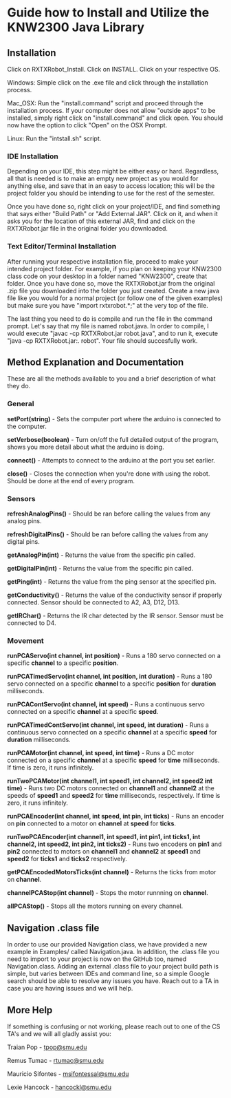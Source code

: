 # Guide how to Install and Utilize the KNW2300 Java Library

## Installation

Click on RXTXRobot_Install. Click on INSTALL. Click on your respective OS.

Windows: Simple click on the .exe file and click through the installation process.

Mac_OSX: Run the "install.command" script and proceed through the installation process. If your computer does not allow "outside apps" to be installed, simply right click on "install.command" and click open. You should now have the option to click "Open" on the OSX Prompt.

Linux: Run the "intstall.sh" script.

### IDE Installation

Depending on your IDE, this step might be either easy or hard. Regardless, all that is needed is to make an empty new project as you would for anything else, and save that in an easy to access location; this will be the project folder you should be intending to use for the rest of the semester.

Once you have done so, right click on your project/IDE, and find something that says either "Build Path" or "Add External JAR". Click on it, and when it asks you for the location of this external JAR, find and click on the RXTXRobot.jar file in the original folder you downloaded. 

### Text Editor/Terminal Installation

After running your respective installation file, proceed to make your intended project folder. For example, if you plan on keeping your KNW2300 class code on your desktop in a folder named "KNW2300", create that folder. Once you have done so, move the RXTXRobot.jar from the original .zip file you downloaded into the folder you just created. Create a new java file like you would for a normal project (or follow one of the given examples) but make sure you have "import rxtxrobot.\*;" at the very top of the file.

The last thing you need to do is compile and run the file in the command prompt. Let's say that my file is named robot.java. In order to compile, I would execute "javac -cp RXTXRobot.jar robot.java", and to run it, execute "java -cp RXTXRobot.jar:. robot". Your file should succesfully work.

## Method Explanation and Documentation

These are all the methods available to you and a brief description of what they do.

### General

**setPort(string)** - Sets the computer port where the arduino is connected to the computer.

**setVerbose(boolean)** - Turn on/off the full detailed output of the program, shows you more detail about what the arduino is doing.

**connect()** - Attempts to connect to the arduino at the port you set earlier.

**close()** - Closes the connection when you're done with using the robot. Should be done at the end of every program.

### Sensors

**refreshAnalogPins()** - Should be ran before calling the values from any analog pins.

**refreshDigitalPins()** - Should be ran before calling the values from any digital pins. 

**getAnalogPin(int)** - Returns the value from the specific pin called.

**getDigitalPin(int)** - Returns the value from the specific pin called. 

**getPing(int)** - Returns the value from the ping sensor at the specified pin. 

**getConductivity()** - Returns the value of the conductivity sensor if properly connected. Sensor should be connected to A2, A3, D12, D13.

**getIRChar()** - Returns the IR char detected by the IR sensor. Sensor must be connected to D4.

### Movement

**runPCAServo(int channel, int position)** - Runs a 180 servo connected on a specific **channel** to a specific **position**.

**runPCATimedServo(int channel, int position, int duration)** - Runs a 180 servo connected on a specific **channel** to a specific **position** for **duration** milliseconds.

**runPCAContServo(int channel, int speed)** - Runs a continuous servo connected on a specific **channel** at a specific **speed**.

**runPCATimedContServo(int channel, int speed, int duration)** - Runs a continuous servo connected on a specific **channel** at a specific **speed** for **duration** milliseconds.

**runPCAMotor(int channel, int speed, int time)** - Runs a DC motor connected on a specific **channel** at a specific **speed** for **time** milliseconds. If time is zero, it runs infinitely.

**runTwoPCAMotor(int channel1, int speed1, int channel2, int speed2 int time)** - Runs two DC motors connected on **channel1** and **channel2** at the speeds of **speed1** and **speed2** for **time** milliseconds, respectively. If time is zero, it runs infinitely. 

**runPCAEncoder(int channel, int speed, int pin, int ticks)** - Runs an encoder on **pin** connected to a motor on **channel** at **speed** for **ticks**.

**runTwoPCAEncoder(int channel1, int speed1, int pin1, int ticks1, int channel2, int speed2, int pin2, int ticks2)** - Runs two encoders on **pin1** and **pin2** connected to motors on **channel1** and **channel2** at **speed1** and **speed2** for **ticks1** and **ticks2** respectively.

**getPCAEncodedMotorsTicks(int channel)** - Returns the ticks from motor on **channel**.

**channelPCAStop(int channel)** - Stops the motor runnning on **channel**.

**allPCAStop()** - Stops all the motors running on every channel.

## Navigation .class file

In order to use our provided Navigation class, we have provided a new example in Examples/ called Navigation.java. In addition, the .class file you need to import to your project is now on the GitHub too, named Navigation.class. Adding an external .class file to your project build path is simple, but varies between IDEs and command line, so a simple Google search should be able to resolve any issues you have. Reach out to a TA in case you are having issues and we will help. 

## More Help

If something is confusing or not working, please reach out to one of the CS TA's and we will all gladly assist you:

Traian Pop - tpop@smu.edu

Remus Tumac - rtumac@smu.edu

Mauricio Sifontes - msifontessal@smu.edu

Lexie Hancock - hancockl@smu.edu









